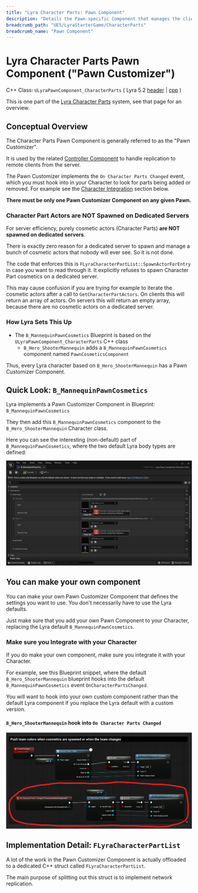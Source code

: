 ```yaml
---
title: "Lyra Character Parts: Pawn Component"
description: "Details the Pawn-specific Component that manages the client-side cosmetics of the Lyra Character Parts system"
breadcrumb_path: "UE5/LyraStarterGame/CharacterParts"
breadcrumb_name: "Pawn Component"
---
```


# Lyra Character Parts Pawn Component ("Pawn Customizer")

C++ Class: `ULyraPawnComponent_CharacterParts`
( Lyra 5.2
 [header](https://github.com/EpicGames/UnrealEngine/blob/5.2/Samples/Games/Lyra/Source/LyraGame/Cosmetics/LyraPawnComponent_CharacterParts.h)
|
 [cpp](https://github.com/EpicGames/UnrealEngine/blob/5.2/Samples/Games/Lyra/Source/LyraGame/Cosmetics/LyraPawnComponent_CharacterParts.cpp)
)

This is one part of the [Lyra Character Parts](/UE5/LyraStarterGame/CharacterParts/) system,
see that page for an overview.


## Conceptual Overview

The Character Parts Pawn Component is generally referred to as the "Pawn Customizer".

It is used by the related [Controller Component](./ControllerComponent)
to handle replication to remote clients from the server.

The Pawn Customizer implements the `On Character Parts Changed` event,
which you must hook into in your Character to look for parts being added or removed.
For example see the [Character Integration](#CharacterIntegration)
section below.

**There must be only one Pawn Customizer Component on any given Pawn.**


### Character Part Actors are NOT Spawned on Dedicated Servers

For server efficiency, purely cosmetic actors (Character Parts)
**are NOT spawned on dedicated servers**.

There is exactly zero reason for a dedicated server to spawn and manage
a bunch of cosmetic actors that nobody will ever see.  So it is not done.

The code that enforces this is `FLyraCharacterPartList::SpawnActorForEntry`
in case you want to read through it.  It explicitly refuses to spawn
Character Part cosmetics on a dedicated server.

This may cause confusion if you are trying for example to iterate
the cosmetic actors after a call to `GetCharacterPartActors`.
On clients this will return an array of actors.
On servers this will return an empty array,
because there are no cosmetic actors on a dedicated server.


### How Lyra Sets This Up

- The `B_MannequinPawnCosmetics` Blueprint is based on the `ULyraPawnComponent_CharacterParts` C++ class
    - `B_Hero_ShooterMannequin` adds a `B_MannequinPawnCosmetics` component named `PawnCosmeticsComponent`

Thus, every Lyra character based on `B_Hero_ShooterMannequin` has a Pawn Customizer Component.


## Quick Look: `B_MannequinPawnCosmetics`

Lyra implements a Pawn Customizer Component in Blueprint: `B_MannequinPawnCosmetics`

They then add this `B_MannequinPawnCosmetics` component to the `B_Hero_ShooterMannequin`
Character class.

Here you can see the interesting (non-default) part of `B_MannequinPawnCosmetics`,
where the two default Lyra body types are defined:

[![B_MannequinPawnCosmetics](./screenshots/B_MannequinPawnCosmetics.png)](./screenshots/B_MannequinPawnCosmetics.png)


## You can make your own component

You can make your own Pawn Customizer Component that defines the settings you want to use.
You don't necessarily have to use the Lyra defaults.

Just make sure that you add your own Pawn Component to your Character,
replacing the Lyra default `B_MannequinPawnCosmetics`.


<a id='CharacterIntegration'></a>
### Make sure you Integrate with your Character

If you do make your own component, make sure you integrate it with your Character.

For example, see this Blueprint snippet, where the default `B_Hero_ShooterMannequin` blueprint
hooks into the default `B_MannequinPawnCosmetics` event `OnCharacterPartsChanged`.

You will want to hook into your own custom component rather than the default Lyra component
if you replace the Lyra default with a custom version.

#### `B_Hero_ShooterMannequin` hook into `On Character Parts Changed`

[![OnCharacterPartsChanged](./screenshots/B_Hero_ShooterMannequin__OnCharacterPartsChanged.png)](./screenshots/B_Hero_ShooterMannequin__OnCharacterPartsChanged.png)


## Implementation Detail: `FLyraCharacterPartList`

A lot of the work in the Pawn Customizer Component is actually offloaded to a
dedicated C++ struct called `FLyraCharacterPartList`.

The main purpose of splitting out this struct is to implement network replication.
